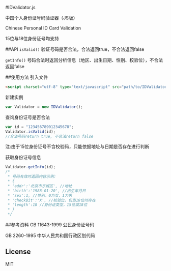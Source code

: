 #IDValidator.js

中国个人身份证号码验证器（JS版）

Chinese Personal ID Card Validation

15位与18位身份证号均支持


##API
`isValid()` 验证号码是否合法，合法返回true，不合法返回false

`getInfo()` 号码合法时返回分析信息（地区、出生日期、性别、校验位），不合法返回false


##使用方法
引入文件
```html
<script charset="utf-8" type="text/javascript" src="path/to/IDValidator/IDValidator.min.js"></script>
```


新建实例
```js
var Validator = new IDValidator();
```

查询身份证号是否合法
```js
var id = "123456789012345678";
Validator.isValid(id);
//合法号码return true, 不合法return false
```
注:由于15位身份证号不含校验码，只能依据地址与日期是否存在进行判断

获取身份证号信息
```js
Validator.getInfo(id);
/* 
 * 号码有效时返回内容示例:
 * {
 * 'addr':'北京市东城区', //地址
 * 'birth':'1988-01-20', //出生年月日
 * 'sex':1, //性别，0为女，1为男
 * 'checkBit':'X', //校验位，仅当18位时存在
 * 'length':18 //身份证类型，15位或18位
 * }
 */
```

##参考资料
GB 11643-1999 公民身份证号码

GB 2260-1995 中华人民共和国行政区划代码

## License
MIT


